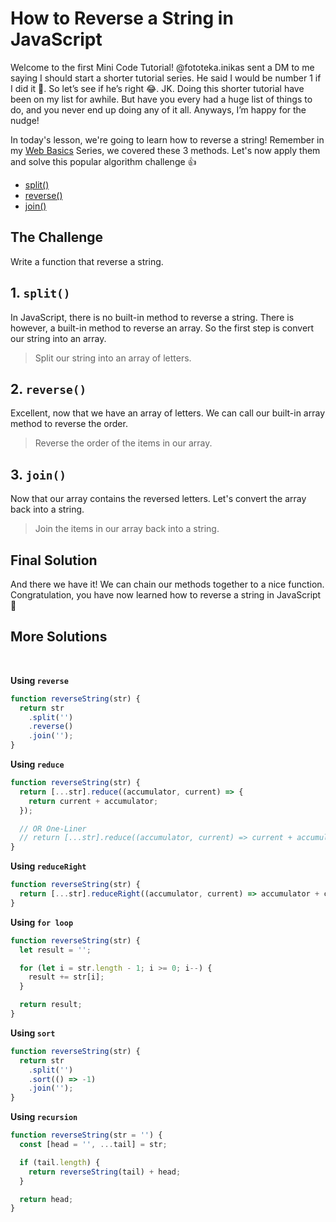 # How to Reverse a String in JavaScript

Welcome to the first Mini Code Tutorial! @fototeka.inikas sent a DM to me saying I should start a shorter tutorial series. He said I would be number 1 if I did it 🤣. So let’s see if he’s right 😂. JK. Doing this shorter tutorial have been on my list for awhile. But have you every had a huge list of things to do, and you never end up doing any of it all. Anyways, I’m happy for the nudge!

In today's lesson, we're going to learn how to reverse a string! Remember in my [Web Basics](/basics/) Series, we covered these 3 methods. Let's now apply them and solve this popular algorithm challenge 👍

- [split()](/basics/string-split/)
- [reverse()](/basics/array-reverse/)
- [join()](/basics/array-join/)

<ArticleImage image-alt="How to reverse a string in javascript" />

## The Challenge

Write a function that reverse a string.

<ArticleImage name="1" image-alt="How to reverse a string algorithm challenge" />

## 1. `split()`

In JavaScript, there is no built-in method to reverse a string. There is however, a built-in method to reverse an array. So the first step is convert our string into an array.

> Split our string into an array of letters.

<ArticleImage name="2" image-alt="Javascript split function" />

## 2. `reverse()`

Excellent, now that we have an array of letters. We can call our built-in array method to reverse the order.

> Reverse the order of the items in our array.

<ArticleImage name="3" image-alt="Javascript reverse function" />

## 3. `join()`

Now that our array contains the reversed letters. Let's convert the array back into a string.

> Join the items in our array back into a string.

<ArticleImage name="4" image-alt="Javascript join function" />

## Final Solution

And there we have it! We can chain our methods together to a nice function. Congratulation, you have now learned how to reverse a string in JavaScript 🥳

<ArticleImage name="5" image-alt="Javascript solution to reverse a string" />

## More Solutions

<br>

**Using `reverse`**

```javascript
function reverseString(str) {
  return str
    .split('')
    .reverse()
    .join('');
}
```

**Using `reduce`**

```javascript
function reverseString(str) {
  return [...str].reduce((accumulator, current) => {
    return current + accumulator;
  });

  // OR One-Liner
  // return [...str].reduce((accumulator, current) => current + accumulator)
}
```

**Using `reduceRight`**

```javascript
function reverseString(str) {
  return [...str].reduceRight((accumulator, current) => accumulator + current);
}
```

**Using `for loop`**

```javascript
function reverseString(str) {
  let result = '';

  for (let i = str.length - 1; i >= 0; i--) {
    result += str[i];
  }

  return result;
}
```

**Using `sort`**

```javascript
function reverseString(str) {
  return str
    .split('')
    .sort(() => -1)
    .join('');
}
```

**Using `recursion`**

```javascript
function reverseString(str = '') {
  const [head = '', ...tail] = str;

  if (tail.length) {
    return reverseString(tail) + head;
  }

  return head;
}
```

<ArticleFootnote />
